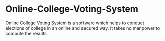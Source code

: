 # Online-College-Voting-System
Online College Voting System is a software which helps to conduct elections of college in an online and secured way. It takes no manpower to compute the results.
